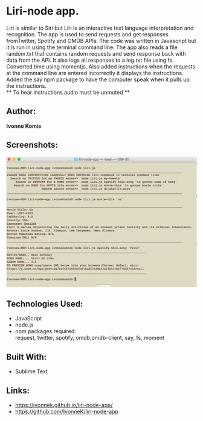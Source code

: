 # Liri-node app. 
Liri is similar to Siri but Liri is an interactive text language interpretation and recognition. The app is used to send requests and get responses fromTwitter, Spotify and OMDB APIs. The code was written in Javascript but it is run in using the terminal command line. The app also reads a file random.txt that contains random requests and send response back with data from the API. It also logs all responses to a log.txt file using fs. Converted time using momentjs. Also added instructions when the requests at the command line are entered incorrectly it displays the instructions. Added the say npm package to have the computer speak when it pulls up the instructions.<br>
** To hear instructions audio must be unmuted **

## Author: 
**Ivonne Komis**

## Screenshots:
![alt text](screenshots/liriscreen1.png "Liri Screen")

## Technologies Used: 
- JavaScript 
- node.js 
- npm packages required:<br>
request, twitter, spotify, omdb,omdb-client, say, fs, moment

## Built With:
* Sublime Text


## Links: 	
- https://ivonnek.github.io/liri-node-app/
- https://github.com/IvonneK/liri-node-app
